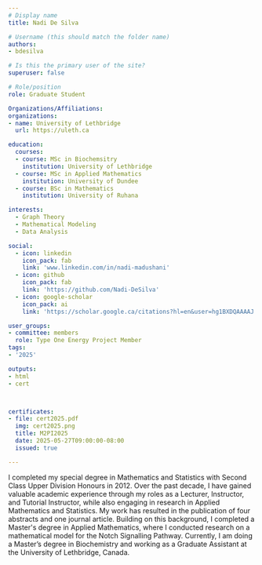```yaml
---
# Display name
title: Nadi De Silva

# Username (this should match the folder name)
authors:
- bdesilva

# Is this the primary user of the site?
superuser: false

# Role/position
role: Graduate Student

Organizations/Affiliations:
organizations:
- name: University of Lethbridge
  url: https://uleth.ca

education:
  courses:
  - course: MSc in Biochemsitry
    institution: University of Lethbridge
  - course: MSc in Applied Mathematics
    institution: University of Dundee
  - course: BSc in Mathematics
    institution: University of Ruhana

interests:
  - Graph Theory
  - Mathematical Modeling
  - Data Analysis

social:
  - icon: linkedin
    icon_pack: fab
    link: 'www.linkedin.com/in/nadi-madushani'
  - icon: github
    icon_pack: fab
    link: 'https://github.com/Nadi-DeSilva'
  - icon: google-scholar
    icon_pack: ai
    link: 'https://scholar.google.ca/citations?hl=en&user=hg1BXDQAAAAJ'

user_groups:
- committee: members
  role: Type One Energy Project Member
tags:
- '2025'

outputs:
- html
- cert



certificates:
- file: cert2025.pdf
  img: cert2025.png
  title: M2PI2025
  date: 2025-05-27T09:00:00-08:00
  issued: true

---
```

I completed my special degree in Mathematics and Statistics with Second Class
Upper Division Honours in 2012. Over the past decade, I have gained valuable
academic experience through my roles as a Lecturer, Instructor, and Tutorial
Instructor, while also engaging in research in Applied Mathematics and
Statistics. My work has resulted in the publication of four abstracts and one
journal article. Building on this background, I completed a Master's degree in
Applied Mathematics, where I conducted research on a mathematical model for the
Notch Signalling Pathway. Currently, I am doing a Master’s degree in
Biochemistry and working as a Graduate Assistant at the University of
Lethbridge, Canada.
